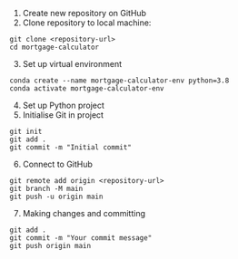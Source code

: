 

1. Create new repository on GitHub
2. Clone repository to local machine:
```
git clone <repository-url>
cd mortgage-calculator
```
3. Set up virtual environment
```
conda create --name mortgage-calculator-env python=3.8
conda activate mortgage-calculator-env
```
4. Set up Python project
5. Initialise Git in project
```
git init
git add .
git commit -m "Initial commit"
```
6. Connect to GitHub
```
git remote add origin <repository-url>
git branch -M main
git push -u origin main
```

7. Making changes and committing
```
git add .
git commit -m "Your commit message"
git push origin main
```